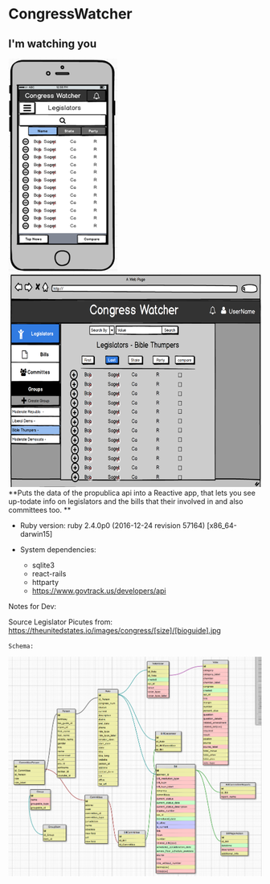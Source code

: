 # CongressWatcher
## I'm watching you

<!-- ![Alt text](./wire-frames/mobile-main.png) ![Alt text](./wire-frames/web-main.png) -->
<img src="./wire-frames/mobile-main.png" height="425"/> <img src="./wire-frames/web-main.png" height="425"/> 
**Puts the data of the propublica api into a Reactive app, that lets you see up-todate info on legislators and the bills that their involved in and also committees too. **

* Ruby version: ruby 2.4.0p0 (2016-12-24 revision 57164) [x86_64-darwin15]

* System dependencies:
	
	* sqlite3
	* react-rails
	* httparty
	* https://www.govtrack.us/developers/api



Notes for Dev:

Source Legislator Picutes from:
	https://theunitedstates.io/images/congress/[size]/[bioguide].jpg

	Schema:
![Alt text](/schema-design.png)
